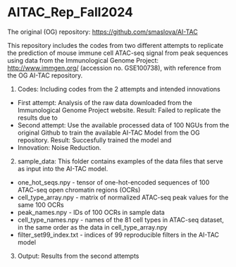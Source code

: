 # AITAC_Rep_Fall2024

The original (OG) repository: https://github.com/smaslova/AI-TAC

This repository includes the codes from two different attempts to replicate the prediction of mouse immune cell ATAC-seq signal from peak sequences using data from the Immunological Genome Project: http://www.immgen.org/ (accession no. GSE100738), with reference from the OG AI-TAC repository.

1. Codes: Including codes from the 2 attempts and intended innovations
   
- First attempt: Analysis of the raw data downloaded from the Immunological Genome Project website.
  Result: Failed to replicate the results due to 
- Second attempt: Use the available processed data of 100 NGUs from the original Github to train the available AI-TAC Model from the OG repository.
  Result: Succesfully trained the model and
- Innovation: Noise Reduction.

2. sample_data: This folder contains examples of the data files that serve as input into the AI-TAC model.

- one_hot_seqs.npy - tensor of one-hot-encoded sequences of 100 ATAC-seq open chromatin regions (OCRs)
- cell_type_array.npy - matrix of normalized ATAC-seq peak values for the same 100 OCRs
- peak_names.npy - IDs of 100 OCRs in sample data
- cell_type_names.npy - names of the 81 cell types in ATAC-seq dataset, in the same order as the data in cell_type_array.npy
- filter_set99_index.txt - indices of 99 reproducible filters in the AI-TAC model

3. Output: Results from the second attempts
